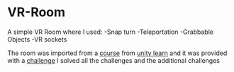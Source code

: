 # VR-Room

A simple VR Room where I used:
-Snap turn
-Teleportation
-Grabbable Objects
-VR sockets


The room was imported from a [course](https://learn.unity.com/mission/vr-basics?uv=2021.3&pathwayId=627c12d8edbc2a75333b9185) from [unity learn](https://learn.unity.com/) and it was provided with a [challenge](https://learn.unity.com/tutorial/challenge-1-architecture-review?pathwayId=627c12d8edbc2a75333b9185&missionId=62554983edbc2a76a27486cb)
I solved all the challenges and the additional challenges
